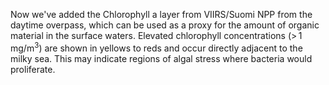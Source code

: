 Now we've added the Chlorophyll a layer from VIIRS/Suomi NPP from the daytime overpass, which can be used as a proxy for the amount of organic material in the surface waters. Elevated chlorophyll concentrations (> 1 mg/m<sup>3</sup>) are shown in yellows to reds and occur directly adjacent to the milky sea. This may indicate regions of algal stress where bacteria would proliferate.